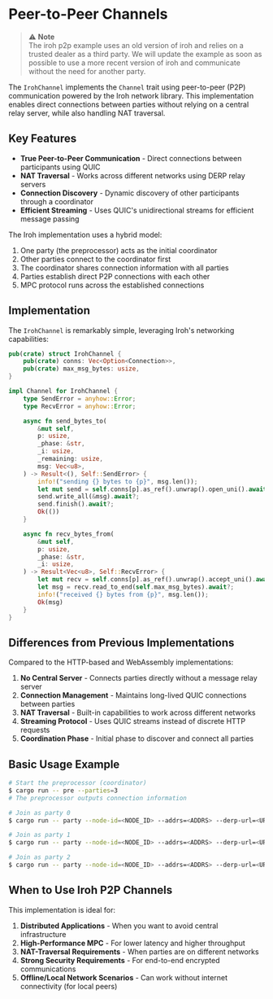 # Peer-to-Peer Channels

> ⚠️ **Note**  
> The iroh p2p example uses an old version of iroh and relies on a trusted dealer as a third party. We will update the example as soon as possible to use a more recent version of iroh and communicate without the need for another party.

The `IrohChannel` implements the `Channel` trait using peer-to-peer (P2P) communication powered by the Iroh network library. This implementation enables direct connections between parties without relying on a central relay server, while also handling NAT traversal.

## Key Features

- **True Peer-to-Peer Communication** - Direct connections between participants using QUIC
- **NAT Traversal** - Works across different networks using DERP relay servers
- **Connection Discovery** - Dynamic discovery of other participants through a coordinator
- **Efficient Streaming** - Uses QUIC's unidirectional streams for efficient message passing

The Iroh implementation uses a hybrid model:

1. One party (the preprocessor) acts as the initial coordinator
2. Other parties connect to the coordinator first
3. The coordinator shares connection information with all parties
4. Parties establish direct P2P connections with each other
5. MPC protocol runs across the established connections

## Implementation

The `IrohChannel` is remarkably simple, leveraging Iroh's networking capabilities:

```rust
pub(crate) struct IrohChannel {
    pub(crate) conns: Vec<Option<Connection>>,
    pub(crate) max_msg_bytes: usize,
}

impl Channel for IrohChannel {
    type SendError = anyhow::Error;
    type RecvError = anyhow::Error;

    async fn send_bytes_to(
        &mut self,
        p: usize,
        _phase: &str,
        _i: usize,
        _remaining: usize,
        msg: Vec<u8>,
    ) -> Result<(), Self::SendError> {
        info!("sending {} bytes to {p}", msg.len());
        let mut send = self.conns[p].as_ref().unwrap().open_uni().await?;
        send.write_all(&msg).await?;
        send.finish().await?;
        Ok(())
    }

    async fn recv_bytes_from(
        &mut self,
        p: usize,
        _phase: &str,
        _i: usize,
    ) -> Result<Vec<u8>, Self::RecvError> {
        let mut recv = self.conns[p].as_ref().unwrap().accept_uni().await?;
        let msg = recv.read_to_end(self.max_msg_bytes).await?;
        info!("received {} bytes from {p}", msg.len());
        Ok(msg)
    }
}
```

## Differences from Previous Implementations

Compared to the HTTP-based and WebAssembly implementations:

1. **No Central Server** - Connects parties directly without a message relay server
2. **Connection Management** - Maintains long-lived QUIC connections between parties
3. **NAT Traversal** - Built-in capabilities to work across different networks
4. **Streaming Protocol** - Uses QUIC streams instead of discrete HTTP requests
5. **Coordination Phase** - Initial phase to discover and connect all parties

## Basic Usage Example

```bash
# Start the preprocessor (coordinator)
$ cargo run -- pre --parties=3
# The preprocessor outputs connection information

# Join as party 0
$ cargo run -- party --node-id=<NODE_ID> --addrs=<ADDRS> --derp-url=<URL> --program=prog.gb --party=0 --input="123u32"

# Join as party 1
$ cargo run -- party --node-id=<NODE_ID> --addrs=<ADDRS> --derp-url=<URL> --program=prog.gb --party=1 --input="456u32"

# Join as party 2
$ cargo run -- party --node-id=<NODE_ID> --addrs=<ADDRS> --derp-url=<URL> --program=prog.gb --party=2 --input="789u32"
```

## When to Use Iroh P2P Channels

This implementation is ideal for:

1. **Distributed Applications** - When you want to avoid central infrastructure
2. **High-Performance MPC** - For lower latency and higher throughput
3. **NAT-Traversal Requirements** - When parties are on different networks
4. **Strong Security Requirements** - For end-to-end encrypted communications
5. **Offline/Local Network Scenarios** - Can work without internet connectivity (for local peers)
